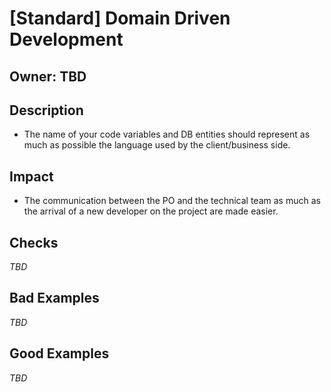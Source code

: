# \[Standard\] Domain Driven Development

## Owner: TBD

## Description

* The name of your code variables and DB entities should represent as much as possible the language used by the client/business side.

## Impact

* The communication between the PO and the technical team as much as the arrival of a new developer on the project are made easier.

## Checks

_TBD_

## Bad Examples

_TBD_

## Good Examples

_TBD_

